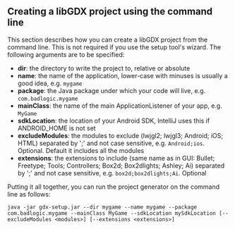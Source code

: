 ## Creating a libGDX project using the command line

This section describes how you can create a libGDX project from the command line. This is not required if you use the setup tool's wizard. The following arguments are to be specified:

* **dir**: the directory to write the project to, relative or absolute
* **name**: the name of the application, lower-case with minuses is usually a good idea, e.g. `mygame`
* **package**: the Java package under which your code will live, e.g. `com.badlogic.mygame`
* **mainClass**: the name of the main ApplicationListener of your app, e.g. `MyGame`
* **sdkLocation**: the location of your Android SDK, IntelliJ uses this if ANDROID_HOME is not set
* **excludeModules**: the modules to exclude (lwjgl2; lwjgl3; Android; iOS; HTML) separated by ';' and not case sensitive, e.g. `Android;ios`. Optional. Default it includes all the modules
* **extensions**: the extensions to include (same name as in GUI: Bullet; Freetype; Tools; Controllers; Box2d; Box2dlights; Ashley; Ai) separated by ';' and not case sensitive, e.g. `box2d;box2dlights;Ai`. Optional

Putting it all together, you can run the project generator on the command line as follows:

`java -jar gdx-setup.jar --dir mygame --name mygame --package com.badlogic.mygame --mainClass MyGame --sdkLocation mySdkLocation [--excludeModules <modules>] [--extensions <extensions>]`
